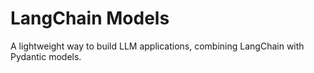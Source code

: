 # LangChain Models

A lightweight way to build LLM applications, combining LangChain with Pydantic models.
